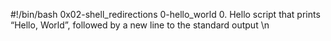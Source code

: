 #!/bin/bash
0x02-shell_redirections 
0-hello_world 0. Hello script that prints “Hello, World”, followed by a new line to the standard output
\n
